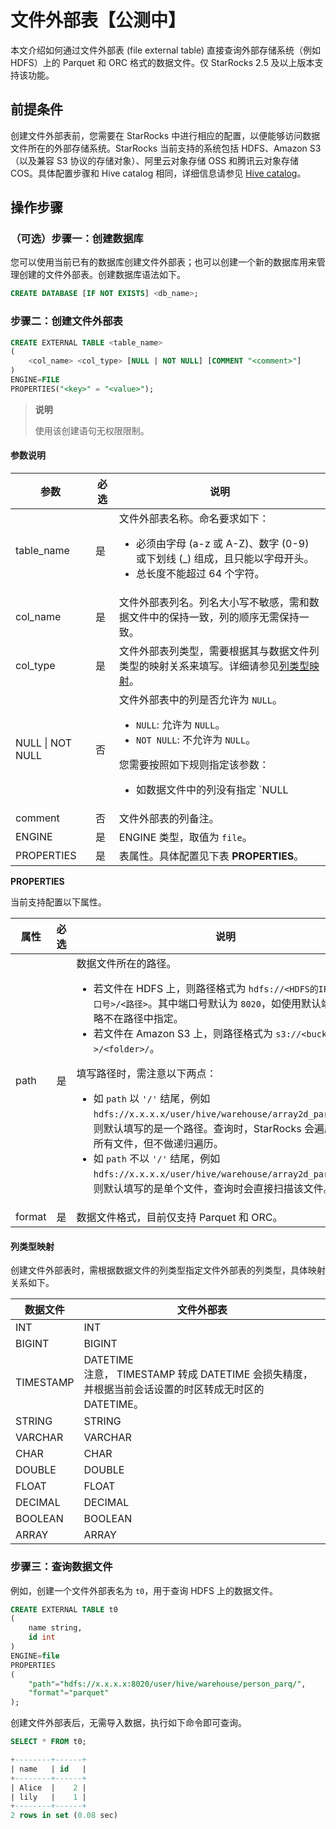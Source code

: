 # 文件外部表【公测中】

本文介绍如何通过文件外部表 (file external table) 直接查询外部存储系统（例如 HDFS）上的 Parquet 和 ORC 格式的数据文件。仅 StarRocks 2.5 及以上版本支持该功能。

## 前提条件

创建文件外部表前，您需要在 StarRocks 中进行相应的配置，以便能够访问数据文件所在的外部存储系统。StarRocks 当前支持的系统包括 HDFS、Amazon S3（以及兼容 S3 协议的存储对象）、阿里云对象存储 OSS 和腾讯云对象存储 COS。具体配置步骤和 Hive catalog 相同，详细信息请参见 [Hive catalog](../data_source/catalog/hive_catalog.md#前提条件)。

## 操作步骤

### （可选）步骤一：创建数据库

您可以使用当前已有的数据库创建文件外部表；也可以创建一个新的数据库用来管理创建的文件外部表。创建数据库语法如下。

```SQL
CREATE DATABASE [IF NOT EXISTS] <db_name>;
```

### 步骤二：创建文件外部表

```SQL
CREATE EXTERNAL TABLE <table_name> 
(
    <col_name> <col_type> [NULL | NOT NULL] [COMMENT "<comment>"]
) 
ENGINE=FILE
PROPERTIES("<key>" = "<value>");
```

> **说明**
>
> 使用该创建语句无权限限制。

#### 参数说明

| **参数**         | **必选** | **说明**                                                     |
| ---------------- | -------- | ------------------------------------------------------------ |
| table_name       | 是       | 文件外部表名称。命名要求如下：<ul><li>必须由字母 (a-z 或 A-Z)、数字 (0-9) 或下划线 (_) 组成，且只能以字母开头。</li><li>总长度不能超过 64 个字符。</li></ul> |
| col_name         | 是       | 文件外部表列名。列名大小写不敏感，需和数据文件中的保持一致，列的顺序无需保持一致。 |
| col_type         | 是       | 文件外部表列类型，需要根据其与数据文件列类型的映射关系来填写。详细请参见[列类型映射](#列类型映射)。 |
| NULL \| NOT NULL | 否       | 文件外部表中的列是否允许为 `NULL`。<ul><li>`NULL`: 允许为 `NULL`。</li><li>`NOT NULL`: 不允许为 `NULL`。</li></ul>您需要按照如下规则指定该参数：<ul><li>如数据文件中的列没有指定 `NULL | NOT NULL` ，则文件外部表中的列可以不指定 `NULL | NOT NULL` 或指定为 `NULL`。</li><li>如数据文件中的列指定为 `NULL`，则文件外部表中的列可以不指定 `NULL | NOT NULL` 或指定为 `NULL`。</li><li>如数据文件中的列指定为 `NOT NULL`，则文件外部表列必须指定为 `NOT NULL`。</li></ul> |
| comment          | 否       | 文件外部表的列备注。                                         |
| ENGINE           | 是       | ENGINE 类型，取值为 `file`。                                 |
| PROPERTIES       | 是       | 表属性。具体配置见下表 **PROPERTIES**。                      |

**PROPERTIES**

当前支持配置以下属性。

| **属性** | **必选** | **说明**                                                    |
| ------- | -------- | ------------------------------------------------------------ |
| path    | 是       | 数据文件所在的路径。<ul><li>若文件在 HDFS 上，则路径格式为 `hdfs://<HDFS的IP地址>:<端口号>/<路径>`。其中端口号默认为 `8020`，如使用默认端口号可忽略不在路径中指定。</li><li>若文件在 Amazon S3 上，则路径格式为 `s3://<bucket名称>/<folder>/`。</li></ul>填写路径时，需注意以下两点：<ul><li>如 `path` 以 `'/'` 结尾，例如 `hdfs://x.x.x.x/user/hive/warehouse/array2d_parq/data/`，则默认填写的是一个路径。查询时，StarRocks 会遍历该路径下所有文件，但不做递归遍历。</li><li>如 `path` 不以 `'/'` 结尾，例如 `hdfs://x.x.x.x/user/hive/warehouse/array2d_parq/data`，则默认填写的是单个文件，查询时会直接扫描该文件。</li></ul> |
| format  | 是       | 数据文件格式，目前仅支持 Parquet 和 ORC。                    |

#### 列类型映射

创建文件外部表时，需根据数据文件的列类型指定文件外部表的列类型，具体映射关系如下。

| **数据文件** | **文件外部表**                                               |
| ------------ | ------------------------------------------------------------ |
| INT          | INT                                                          |
| BIGINT       | BIGINT                                                       |
| TIMESTAMP    | DATETIME <br>注意， TIMESTAMP 转成 DATETIME 会损失精度，并根据当前会话设置的时区转成无时区的 DATETIME。 |
| STRING       | STRING                                                       |
| VARCHAR      | VARCHAR                                                      |
| CHAR         | CHAR                                                         |
| DOUBLE       | DOUBLE                                                       |
| FLOAT        | FLOAT                                                        |
| DECIMAL      | DECIMAL                                                      |
| BOOLEAN      | BOOLEAN                                                      |
| ARRAY        | ARRAY                                                        |

### 步骤三：查询数据文件

例如，创建一个文件外部表名为 `t0`，用于查询 HDFS 上的数据文件。

```SQL
CREATE EXTERNAL TABLE t0
(
    name string, 
    id int
) 
ENGINE=file
PROPERTIES 
(
    "path"="hdfs://x.x.x.x:8020/user/hive/warehouse/person_parq/", 
    "format"="parquet"
);
```

创建文件外部表后，无需导入数据，执行如下命令即可查询。

```SQL
SELECT * FROM t0;

+--------+------+
| name   | id   |
+--------+------+
| Alice  |    2 |
| lily   |    1 |
+--------+------+
2 rows in set (0.08 sec)
```
